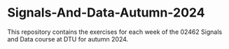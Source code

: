 # Signals-And-Data-Autumn-2024
This repository contains the exercises for each week of the 02462 Signals and Data course at DTU for autumn 2024. 
